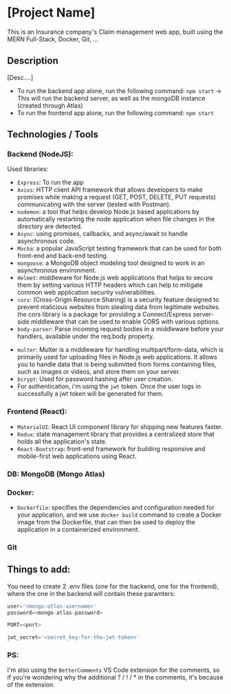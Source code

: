 # [Project Name]
This is an Insurance company's Claim management web app, built using the MERN Full-Stack, Docker, Git, ...

## Description
[Desc....]
- To run the backend app alone, run the following command: ```npm start``` -> This will run the backend server, as well as the mongoDB instance (created through Atlas)
- To run the frontend app alone, run the following command: ```npm start```


## Technologies / Tools

### Backend (NodeJS):
Used libraries:
- ```Express```: To run the app
- ```Axios```: HTTP client API framework that allows developers to make promises while making a request (GET, POST, DELETE, PUT requests) communicating with the server (tested with Postman). <!-- ? [Similar libraries: AJAX] -->
- ```nodemon```: a tool that helps develop Node.js based applications by automatically restarting the node application when file changes in the directory are detected.
- ```Async```: using promises, callbacks, and async/await to handle asynchronous code.
- ```Mocha```: a popular JavaScript testing framework that can be used for both front-end and back-end testing.
- ```mongoose```: a MongoDB object modeling tool designed to work in an asynchronous environment.
- ```Helmet```: middleware for Node.js web applications that helps to secure them by setting various HTTP headers which can help to mitigate common web application security vulnerabilities.
- ```cors```: (Cross-Origin Resource Sharing) is a security feature designed to prevent malicious websites from stealing data from legitimate websites. the cors library is a package for providing a Connect/Express server-side middleware that can be used to enable CORS with various options.
- ```body-parser```: Parse incoming request bodies in a middleware before your handlers, available under the req.body property.
<!-- ```cloudinary```: provides simple image and video upload, transformation, optimization, and delivery capabilities that you can implement using code that integrates seamlessly with your existing Node.js application. -->
- ```multer```: Multer is a middleware for handling multipart/form-data, which is primarily used for uploading files in Node.js web applications. It allows you to handle data that is being submitted from forms containing files, such as images or videos, and store them on your server.
- ```bcrypt```: Used for password hashing after user creation.
- For authentication, i'm using the ```jwt``` token. Once the user logs in successfully a jwt token will be generated for them.


### Frontend (React):
- ```MaterialUI```: React UI component library for shipping new features faster.
- ```Redux```: state management library that provides a centralized store that holds all the application's state.
- ```React-Bootstrap```: front-end framework for building responsive and mobile-first web applications using React.
<!-- ```concurrently```: This will allow us to automate the task of starting our React app and our web server concurrently.
We need to include the following scripts in the package.json file to use concurrently:
    "backend": "node ../back/src/server.js",
    "frontend": "set PORT=3006 && react-scripts start",
    "dev": "concurrently \"npm run backend\" \"npm run frontend\"" -->


### DB: MongoDB (Mongo Atlas)


### Docker:
- ```Dockerfile```: specifies the dependencies and configuration needed for your application, and we use ```docker build``` command to create a Docker image from the Dockerfile, that can then be used to deploy the application in a containerized environment.


### Git


## Things to add:

You need to create 2 .env files (one for the backend, one for the frontend), where the one in the backend will contain these paramters: 

```js 
user='<mongo-atlas-username>'
password=<mongo-atlas-password>

PORT=<port>

jwt_secret='<secret_key-for-the-jwt-token>'
```


### PS: 
I'm also using the ```BetterComments``` VS Code extension for the comments, so if you're wondering why the additional ? / ! / * in the comments, it's because of the extension.
